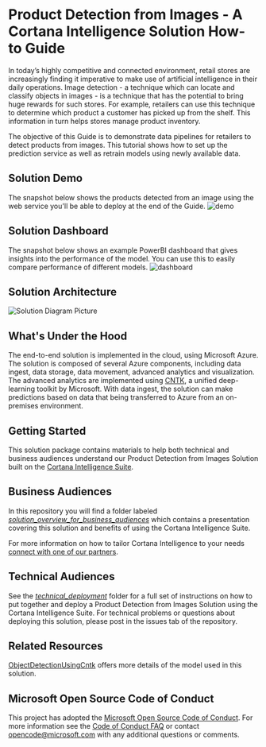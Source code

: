 # Product Detection from Images - A Cortana Intelligence Solution How-to Guide

In today’s highly competitive and connected environment, retail stores are increasingly finding it imperative to make use of artificial intelligence in their daily operations. Image detection - a technique which can locate and classify objects in images - is a technique that has the potential to bring huge rewards for such stores. For example, retailers can use this technique to determine which product a customer has picked up from the shelf. This information in turn helps stores manage product inventory.

The objective of this Guide is to demonstrate data pipelines for retailers to detect products from images.  This tutorial shows how to set up the prediction service as well as retrain models using newly available data.

## Solution Demo

The snapshot below shows the products detected from an image using the web service you'll be able to deploy at the end of the Guide.
![demo](https://cloud.githubusercontent.com/assets/9322661/25716462/1c50db4e-30cd-11e7-89e1-208dad46b4c6.PNG)

## Solution Dashboard

The snapshot below shows an example PowerBI dashboard that gives insights into the performance of the model. You can use this to easily compare performance of different models. 
![dashboard](https://cloud.githubusercontent.com/assets/9322661/25718066/bb6bc626-30d2-11e7-96f6-76a44030941e.PNG)

## Solution Architecture

![Solution Diagram Picture](https://cloud.githubusercontent.com/assets/9322661/24459697/2caf4612-146a-11e7-97e7-3b628cd7f760.PNG)

## What's Under the Hood

The end-to-end solution is implemented in the cloud, using Microsoft Azure. The solution is composed of several Azure components, including data ingest, data storage, data movement, advanced analytics and visualization. The advanced analytics are implemented using [CNTK](https://github.com/Microsoft/CNTK/wiki), a unified deep-learning toolkit by Microsoft. With data ingest, the solution can make predictions based on data that being transferred to Azure from an on-premises environment.

## Getting Started

This solution package contains materials to help both technical and business audiences understand our Product Detection from Images Solution built on the [Cortana Intelligence Suite](https://www.microsoft.com/en-us/server-cloud/cortana-intelligence-suite/Overview.aspx).

## Business Audiences

In this repository you will find a folder labeled [*solution_overview_for_business_audiences*](https://github.com/Azure/cortana-intelligence-product-detection-from-images/tree/master/solution_overview_for_business_audiences) which contains a presentation covering this solution and benefits of using the Cortana Intelligence Suite.

For more information on how to tailor Cortana Intelligence to your needs [connect with one of our partners](http://aka.ms/CISFindPartner).

## Technical Audiences

See the [*technical_deployment*](https://github.com/Azure/cortana-intelligence-product-detection-from-images/tree/master/technical_deployment) folder for a full set of instructions on how to put together and deploy a Product Detection from Images Solution using the Cortana Intelligence Suite. For technical problems or questions about deploying this solution, please post in the issues tab of the repository.

## Related Resources
[ObjectDetectionUsingCntk](https://github.com/Azure/ObjectDetectionUsingCntk) offers more details of the model used in this solution.

## Microsoft Open Source Code of Conduct

This project has adopted the [Microsoft Open Source Code of Conduct](https://opensource.microsoft.com/codeofconduct/). For more information see the [Code of Conduct FAQ](https://opensource.microsoft.com/codeofconduct/faq/) or contact [opencode@microsoft.com](mailto:opencode@microsoft.com) with any additional questions or comments.
